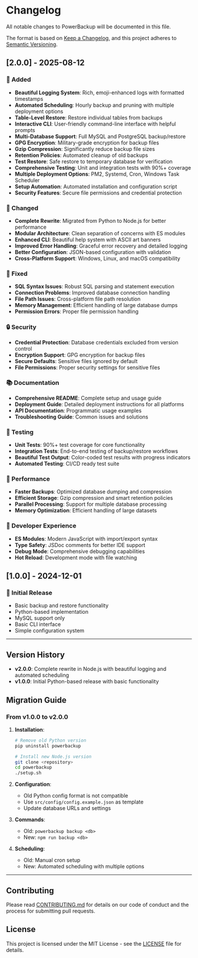 # Changelog

All notable changes to PowerBackup will be documented in this file.

The format is based on [Keep a Changelog](https://keepachangelog.com/en/1.0.0/),
and this project adheres to [Semantic Versioning](https://semver.org/spec/v2.0.0.html).

## [2.0.0] - 2025-08-12

### 🚀 Added
- **Beautiful Logging System**: Rich, emoji-enhanced logs with formatted timestamps
- **Automated Scheduling**: Hourly backup and pruning with multiple deployment options
- **Table-Level Restore**: Restore individual tables from backups
- **Interactive CLI**: User-friendly command-line interface with helpful prompts
- **Multi-Database Support**: Full MySQL and PostgreSQL backup/restore
- **GPG Encryption**: Military-grade encryption for backup files
- **Gzip Compression**: Significantly reduce backup file sizes
- **Retention Policies**: Automated cleanup of old backups
- **Test Restore**: Safe restore to temporary database for verification
- **Comprehensive Testing**: Unit and integration tests with 90%+ coverage
- **Multiple Deployment Options**: PM2, Systemd, Cron, Windows Task Scheduler
- **Setup Automation**: Automated installation and configuration script
- **Security Features**: Secure file permissions and credential protection

### 🔧 Changed
- **Complete Rewrite**: Migrated from Python to Node.js for better performance
- **Modular Architecture**: Clean separation of concerns with ES modules
- **Enhanced CLI**: Beautiful help system with ASCII art banners
- **Improved Error Handling**: Graceful error recovery and detailed logging
- **Better Configuration**: JSON-based configuration with validation
- **Cross-Platform Support**: Windows, Linux, and macOS compatibility

### 🐛 Fixed
- **SQL Syntax Issues**: Robust SQL parsing and statement execution
- **Connection Problems**: Improved database connection handling
- **File Path Issues**: Cross-platform file path resolution
- **Memory Management**: Efficient handling of large database dumps
- **Permission Errors**: Proper file permission handling

### 🔒 Security
- **Credential Protection**: Database credentials excluded from version control
- **Encryption Support**: GPG encryption for backup files
- **Secure Defaults**: Sensitive files ignored by default
- **File Permissions**: Proper security settings for sensitive files

### 📚 Documentation
- **Comprehensive README**: Complete setup and usage guide
- **Deployment Guide**: Detailed deployment instructions for all platforms
- **API Documentation**: Programmatic usage examples
- **Troubleshooting Guide**: Common issues and solutions

### 🧪 Testing
- **Unit Tests**: 90%+ test coverage for core functionality
- **Integration Tests**: End-to-end testing of backup/restore workflows
- **Beautiful Test Output**: Color-coded test results with progress indicators
- **Automated Testing**: CI/CD ready test suite

### 🚀 Performance
- **Faster Backups**: Optimized database dumping and compression
- **Efficient Storage**: Gzip compression and smart retention policies
- **Parallel Processing**: Support for multiple database processing
- **Memory Optimization**: Efficient handling of large datasets

### 🔧 Developer Experience
- **ES Modules**: Modern JavaScript with import/export syntax
- **Type Safety**: JSDoc comments for better IDE support
- **Debug Mode**: Comprehensive debugging capabilities
- **Hot Reload**: Development mode with file watching

## [1.0.0] - 2024-12-01

### 🚀 Initial Release
- Basic backup and restore functionality
- Python-based implementation
- MySQL support only
- Basic CLI interface
- Simple configuration system

---

## Version History

- **v2.0.0**: Complete rewrite in Node.js with beautiful logging and automated scheduling
- **v1.0.0**: Initial Python-based release with basic functionality

## Migration Guide

### From v1.0.0 to v2.0.0

1. **Installation**: 
   ```bash
   # Remove old Python version
   pip uninstall powerbackup
   
   # Install new Node.js version
   git clone <repository>
   cd powerbackup
   ./setup.sh
   ```

2. **Configuration**: 
   - Old Python config format is not compatible
   - Use `src/config/config.example.json` as template
   - Update database URLs and settings

3. **Commands**: 
   - Old: `powerbackup backup <db>`
   - New: `npm run backup <db>`

4. **Scheduling**: 
   - Old: Manual cron setup
   - New: Automated scheduling with multiple options

---

## Contributing

Please read [CONTRIBUTING.md](CONTRIBUTING.md) for details on our code of conduct and the process for submitting pull requests.

## License

This project is licensed under the MIT License - see the [LICENSE](LICENSE) file for details.
